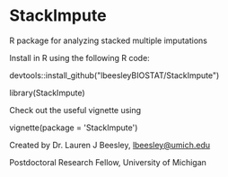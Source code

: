 # StackImpute
R package for analyzing stacked multiple imputations


Install in R using the following R code:

devtools::install_github("lbeesleyBIOSTAT/StackImpute")

library(StackImpute)


Check out the useful vignette using 

vignette(package = 'StackImpute')


Created by Dr. Lauren J Beesley, lbeesley@umich.edu

Postdoctoral Research Fellow, University of Michigan
